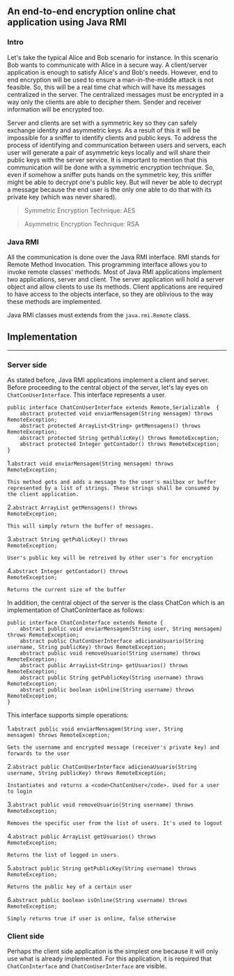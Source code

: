 ## An end-to-end encryption online chat application using Java RMI

### Intro
Let's take the typical Alice and Bob scenario for instance. In this scenario Bob wants to communicate with Alice in a secure way. A client/server application is enough to satisfy Alice's and Bob's needs. However, end to end encryption will be used to ensure a man-in-the-middle attack is not feasible. So, this will be a real time chat which will have its messages centralized in the server.  The centralized messages must be encrypted in a way only the clients are able to decipher them. Sender and receiver information will be encrypted too.

Server and clients are set with a symmetric key so they can safely exchange identity and asymmetric keys. As a result of this it will be impossible for a sniffer to identify clients and public keys. To address the process of identifying and communication between users and servers, each user will generate a pair of asymmetric keys locally and will share their public keys with the server service. It is important to mention that this communication will be done with a symmetric encryption technique. So, even if somehow a sniffer puts hands on the symmetric key, this sniffer might be able to decrypt one's public key. But will never be able to decrypt a message because the end user is the only one able to do that with its private key (which was never shared).

> Symmetric Encryption Technique: AES

> Asymmetric Encryption Technique: RSA

### Java RMI
All the communication is done over the Java RMI interface. RMI stands for Remote Method Invocation. This programming interface allows you to invoke remote classes' methods.  Most of Java RMI applications implement two applications, server and client. The server application will hold a server object and allow clients to use its methods. Client applications are required to have access to the objects interface, so they are oblivious to the way these methods are implemented. 

Java RMI classes must extends from the <code>java.rmi.Remote</code> class.

## Implementation
***
### Server side
As stated before, Java RMI applications implement a client and server. Before proceeding to the central object of the server, let's lay eyes on <code>ChatConUserInterface</code>.  This interface represents a user.

	public interface ChatConUserInterface extends Remote,Serializable  {
		abstract protected void enviarMensagem(String mensagem) throws RemoteException;
		abstract protected ArrayList<String> getMensagens() throws RemoteException;
		abstract protected String getPublicKey() throws RemoteException;
		abstract protected Integer getContador() throws RemoteException;
	}
	
1.<code>abstract void enviarMensagem(String mensagem) throws RemoteException;</code>
	
	This method gets and adds a message to the user's mailbox or buffer represented by a list of strings. These strings shall be consumed by the client application. 
	
2.<code>abstract ArrayList<String> getMensagens() throws RemoteException;</code>
	
	This will simply return the buffer of messages.	
	
3.<code>abstract String getPublicKey() throws RemoteException;</code>
	
	User's public key will be retreived by other user's for encryption
	
4.<code>abstract Integer getContador() throws RemoteException;</code>
	
	Returns the current size of the buffer

In addition, the central object of the server is the class ChatCon which is an implementation of ChatConInterface as follows:

	public interface ChatConInterface extends Remote {
		abstract public void enviarMensagem(String user, String mensagem) throws RemoteException;
		abstract public ChatConUserInterface adicionaUsuario(String username, String publicKey) throws RemoteException;
		abstract public void removeUsuario(String username) throws RemoteException;
		abstract public ArrayList<String> getUsuarios() throws RemoteException;
		abstract public String getPublicKey(String username) throws RemoteException;
		abstract public boolean isOnline(String username) throws RemoteException;
	}
	
This interface supports simple operations:

1.<code>abstract public void enviarMensagem(String user, String mensagem) throws RemoteException;</code>
	
	Gets the username and encrypted message (receiver's private key) and forwards to the user
	
2.<code>abstract public ChatConUserInterface adicionaUsuario(String username, String publicKey) throws RemoteException;</code>
	
	Instantiates and returns a <code>ChatConUser</code>. Used for a user to login
	
3.<code>abstract public void removeUsuario(String username) throws RemoteException;</code>
	
	Removes the specific user from the list of users. It's used to logout
	
4.<code>abstract public ArrayList<String> getUsuarios() throws RemoteException;</code>
	
	Returns the list of logged in users.
	
5.<code>abstract public String getPublicKey(String username) throws RemoteException;</code>
	
	Returns the public key of a certain user
	
6.<code>abstract public boolean isOnline(String username) throws RemoteException;</code>
	
	Simply returns true if user is online, false otherwise
	
### Client side
Perhaps the client side application is the simplest one because it will only use what is already implemented. For this application, it is required that <code>ChatConInterface</code> and <code>ChatConUserInterface</code> are visible. 
